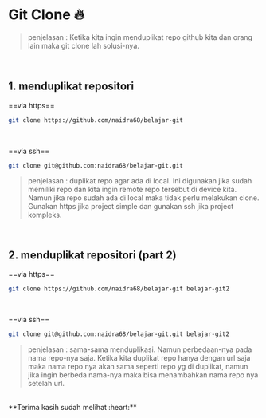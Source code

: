 # Git Clone :fire:

> penjelasan : Ketika kita ingin menduplikat repo github kita dan orang lain maka git clone lah solusi-nya.

<br>

## 1. **menduplikat repositori**

==via https==
```bash
git clone https://github.com/naidra68/belajar-git
```

<br>

==via ssh==
```bash
git clone git@github.com:naidra68/belajar-git.git
```
> penjelasan : duplikat repo agar ada di local. Ini digunakan jika sudah memiliki repo dan kita ingin remote repo tersebut di device kita. Namun jika repo sudah ada di local maka tidak perlu melakukan clone. Gunakan https jika project simple dan gunakan ssh jika project kompleks.

<br>

## 2. **menduplikat repositori (part 2)**

==via https==
```bash
git clone https://github.com/naidra68/belajar-git belajar-git2
```

<br>

==via ssh==
```bash
git clone git@github.com:naidra68/belajar-git.git belajar-git2
```
> penjelasan : sama-sama menduplikasi. Namun perbedaan-nya pada nama repo-nya saja. Ketika kita duplikat repo hanya dengan url saja maka nama repo nya akan sama seperti repo yg di duplikat, namun jika ingin berbeda nama-nya maka bisa menambahkan nama repo nya setelah url.
<br>
**Terima kasih sudah melihat :heart:**